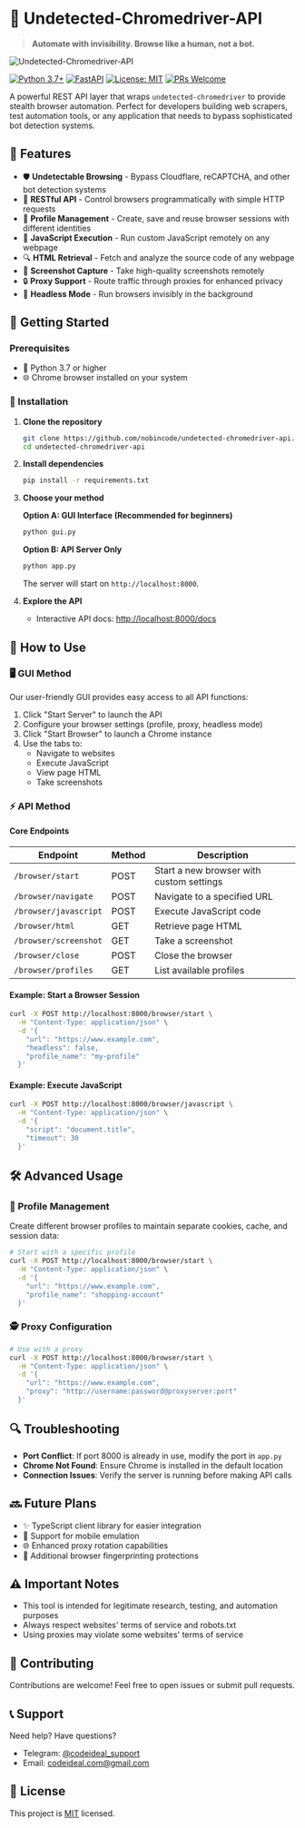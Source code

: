 # 🔐 Undetected-Chromedriver-API

> **Automate with invisibility. Browse like a human, not a bot.**

![Undetected-Chromedriver-API](https://github.com/user-attachments/assets/56ff9a7f-a464-42a7-b974-332414047f23)

[![Python 3.7+](https://img.shields.io/badge/Python-3.7+-blue.svg)](https://www.python.org/downloads/)
[![FastAPI](https://img.shields.io/badge/FastAPI-0.68+-green.svg)](https://fastapi.tiangolo.com/)
[![License: MIT](https://img.shields.io/badge/License-MIT-yellow.svg)](https://opensource.org/licenses/MIT)
[![PRs Welcome](https://img.shields.io/badge/PRs-welcome-brightgreen.svg)](http://makeapullrequest.com)

A powerful REST API layer that wraps `undetected-chromedriver` to provide stealth browser automation. Perfect for developers building web scrapers, test automation tools, or any application that needs to bypass sophisticated bot detection systems.

## 🌟 Features

- 🛡️ **Undetectable Browsing** - Bypass Cloudflare, reCAPTCHA, and other bot detection systems
- 🔌 **RESTful API** - Control browsers programmatically with simple HTTP requests
- 🧩 **Profile Management** - Create, save and reuse browser sessions with different identities
- 📝 **JavaScript Execution** - Run custom JavaScript remotely on any webpage
- 🔍 **HTML Retrieval** - Fetch and analyze the source code of any webpage
- 📸 **Screenshot Capture** - Take high-quality screenshots remotely
- 🔒 **Proxy Support** - Route traffic through proxies for enhanced privacy
- 👻 **Headless Mode** - Run browsers invisibly in the background

## 🚀 Getting Started

### Prerequisites

- 🐍 Python 3.7 or higher
- 🌐 Chrome browser installed on your system

### 🔧 Installation

1. **Clone the repository**
   ```bash
   git clone https://github.com/nobincode/undetected-chromedriver-api.git
   cd undetected-chromedriver-api
   ```

2. **Install dependencies**
   ```bash
   pip install -r requirements.txt
   ```

3. **Choose your method**

   **Option A: GUI Interface (Recommended for beginners)**
   ```bash
   python gui.py
   ```
   
   **Option B: API Server Only**
   ```bash
   python app.py
   ```
   The server will start on `http://localhost:8000`.

4. **Explore the API**
   - Interactive API docs: [http://localhost:8000/docs](http://localhost:8000/docs)

## 📖 How to Use

### 🖥️ GUI Method

Our user-friendly GUI provides easy access to all API functions:

1. Click "Start Server" to launch the API
2. Configure your browser settings (profile, proxy, headless mode)
3. Click "Start Browser" to launch a Chrome instance
4. Use the tabs to:
   - Navigate to websites
   - Execute JavaScript
   - View page HTML
   - Take screenshots

### ⚡ API Method

#### Core Endpoints

| Endpoint | Method | Description |
|----------|--------|-------------|
| `/browser/start` | POST | Start a new browser with custom settings |
| `/browser/navigate` | POST | Navigate to a specified URL |
| `/browser/javascript` | POST | Execute JavaScript code |
| `/browser/html` | GET | Retrieve page HTML |
| `/browser/screenshot` | GET | Take a screenshot |
| `/browser/close` | POST | Close the browser |
| `/browser/profiles` | GET | List available profiles |

#### Example: Start a Browser Session

```bash
curl -X POST http://localhost:8000/browser/start \
  -H "Content-Type: application/json" \
  -d '{
    "url": "https://www.example.com",
    "headless": false,
    "profile_name": "my-profile"
  }'
```

#### Example: Execute JavaScript

```bash
curl -X POST http://localhost:8000/browser/javascript \
  -H "Content-Type: application/json" \
  -d '{
    "script": "document.title",
    "timeout": 30
  }'
```

## 🛠️ Advanced Usage

### 🔑 Profile Management

Create different browser profiles to maintain separate cookies, cache, and session data:

```bash
# Start with a specific profile
curl -X POST http://localhost:8000/browser/start \
  -H "Content-Type: application/json" \
  -d '{
    "url": "https://www.example.com",
    "profile_name": "shopping-account"
  }'
```

### 🕵️ Proxy Configuration

```bash
# Use with a proxy
curl -X POST http://localhost:8000/browser/start \
  -H "Content-Type: application/json" \
  -d '{
    "url": "https://www.example.com",
    "proxy": "http://username:password@proxyserver:port"
  }'
```

## 🔍 Troubleshooting

- **Port Conflict**: If port 8000 is already in use, modify the port in `app.py`
- **Chrome Not Found**: Ensure Chrome is installed in the default location
- **Connection Issues**: Verify the server is running before making API calls

## 🔜 Future Plans

- ✨ TypeScript client library for easier integration
- 📱 Support for mobile emulation
- 🌐 Enhanced proxy rotation capabilities
- 🧪 Additional browser fingerprinting protections

## ⚠️ Important Notes

- This tool is intended for legitimate research, testing, and automation purposes
- Always respect websites' terms of service and robots.txt
- Using proxies may violate some websites' terms of service

## 🤝 Contributing

Contributions are welcome! Feel free to open issues or submit pull requests.

## 📞 Support

Need help? Have questions?
- Telegram: [@codeideal_support](https://t.me/codeideal_support)
- Email: codeideal.com@gmail.com

## 📝 License

This project is [MIT](https://choosealicense.com/licenses/mit/) licensed.
